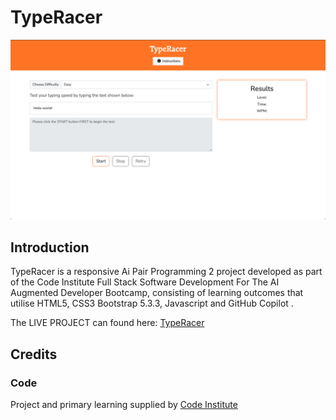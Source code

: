 # TypeRacer

![TypeRacer - Project Banner](/documentation/TypeRacer.png)


## Introduction 

TypeRacer is a responsive Ai Pair Programming 2 project developed as part of the Code Institute Full Stack Software Development For The AI Augmented Developer Bootcamp, consisting of learning outcomes that utilise HTML5, CSS3  Bootstrap 5.3.3, Javascript and GitHub Copilot .

The LIVE PROJECT can found here: <a href="https://gerbil1511.github.io/TypeRacer/" target="_blank">TypeRacer</a>


## Credits

### Code

Project and primary learning supplied by [Code Institute](https://codeinstitute.net/ie/)<br>
